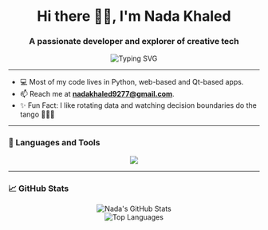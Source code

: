 <h1 align="center">Hi there 👋🏼, I'm Nada Khaled</h1>
<h3 align="center">A passionate developer and explorer of creative tech</h3>

<p align="center">
  <img src="https://readme-typing-svg.demolab.com?font=Fira+Code&weight=500&size=24&pause=1000&color=5583AD&center=true&vCenter=true&width=435&lines=Machine+Learning+Enthusiast;Loves+Web+Development+%F0%9F%92%AC;Smart+Interactive+Apps" alt="Typing SVG" />
</p>

---

- 💻 Most of my code lives in Python, web-based and Qt-based apps.
- 📫 Reach me at **nadakhaled9277@gmail.com**.
- ✨ Fun Fact: I like rotating data and watching decision boundaries do the tango 🕺🏼🌀

---

### 🧰 Languages and Tools

<p align="center">
  <img src="https://skillicons.dev/icons?i=python,cpp,qt,arduino,vscode,github,bootstrap,java,mysql,linux,opencv" />
</p>

---

### 📈 GitHub Stats

<p align="center">
  <img src="https://github-readme-stats.vercel.app/api?username=NadaKhaled157&show_icons=true&theme=radical&hide=contribs&count_private=true" alt="Nada's GitHub Stats" />
  <br />
  <img src="https://github-readme-stats.vercel.app/api/top-langs/?username=NadaKhaled157&layout=compact&theme=radical" alt="Top Languages" />
</p>
